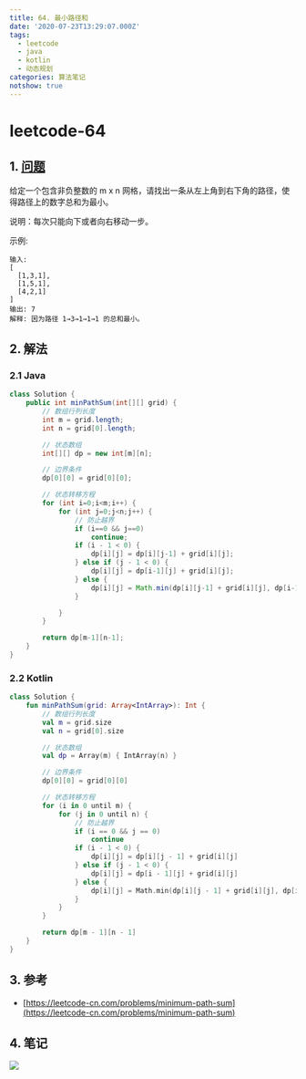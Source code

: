 ```yaml
---
title: 64. 最小路径和
date: '2020-07-23T13:29:07.000Z'
tags:
  - leetcode
  - java
  - kotlin
  - 动态规划
categories: 算法笔记
notshow: true
---
```


# leetcode-64

## 1. [问题](https://leetcode-cn.com/problems/minimum-path-sum)

给定一个包含非负整数的 m x n 网格，请找出一条从左上角到右下角的路径，使得路径上的数字总和为最小。

说明：每次只能向下或者向右移动一步。

示例:

```text
输入:
[
  [1,3,1],
  [1,5,1],
  [4,2,1]
]
输出: 7
解释: 因为路径 1→3→1→1→1 的总和最小。
```

## 2. 解法

### 2.1 Java

```java
class Solution {
    public int minPathSum(int[][] grid) {
        // 数组行列长度
        int m = grid.length;
        int n = grid[0].length;

        // 状态数组
        int[][] dp = new int[m][n];

        // 边界条件
        dp[0][0] = grid[0][0];

        // 状态转移方程
        for (int i=0;i<m;i++) {
            for (int j=0;j<n;j++) {
                // 防止越界
                if (i==0 && j==0)
                    continue;
                if (i - 1 < 0) {
                    dp[i][j] = dp[i][j-1] + grid[i][j];
                } else if (j - 1 < 0) {
                    dp[i][j] = dp[i-1][j] + grid[i][j];
                } else {
                    dp[i][j] = Math.min(dp[i][j-1] + grid[i][j], dp[i-1][j] + grid[i][j]);
                }

            }
        }

        return dp[m-1][n-1];
    }
}
```

### 2.2 Kotlin

```kotlin
class Solution {
    fun minPathSum(grid: Array<IntArray>): Int {
        // 数组行列长度
        val m = grid.size
        val n = grid[0].size

        // 状态数组
        val dp = Array(m) { IntArray(n) }

        // 边界条件
        dp[0][0] = grid[0][0]

        // 状态转移方程
        for (i in 0 until m) {
            for (j in 0 until n) {
                // 防止越界
                if (i == 0 && j == 0)
                    continue
                if (i - 1 < 0) {
                    dp[i][j] = dp[i][j - 1] + grid[i][j]
                } else if (j - 1 < 0) {
                    dp[i][j] = dp[i - 1][j] + grid[i][j]
                } else {
                    dp[i][j] = Math.min(dp[i][j - 1] + grid[i][j], dp[i - 1][j] + grid[i][j])
                }
            }
        }

        return dp[m - 1][n - 1]
    }
}
```

## 3. 参考

* [https://leetcode-cn.com/problems/minimum-path-sum](https://leetcode-cn.com/problems/minimum-path-sum)

## 4. 笔记

![](https://777blog.oss-cn-shanghai.aliyuncs.com/leetcode/leetcode-64.jpg)

